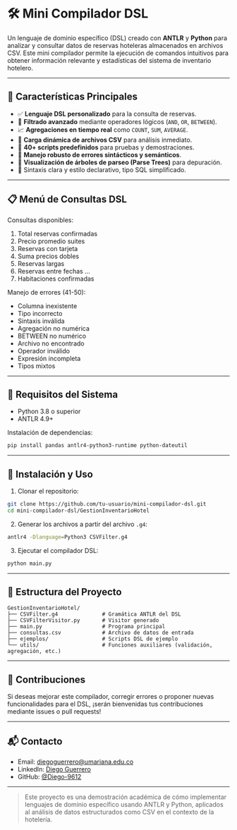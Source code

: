 # 🛠️ Mini Compilador DSL

Un lenguaje de dominio específico (DSL) creado con **ANTLR** y **Python** para analizar y consultar datos de reservas hoteleras almacenados en archivos CSV. Este mini compilador permite la ejecución de comandos intuitivos para obtener información relevante y estadísticas del sistema de inventario hotelero.

---

## 🎯 Características Principales

* ✅ **Lenguaje DSL personalizado** para la consulta de reservas.
* 🔎 **Filtrado avanzado** mediante operadores lógicos (`AND`, `OR`, `BETWEEN`).
* 📈 **Agregaciones en tiempo real** como `COUNT`, `SUM`, `AVERAGE`.
* 📂 **Carga dinámica de archivos CSV** para análisis inmediato.
* 🧪 **40+ scripts predefinidos** para pruebas y demostraciones.
* 🚨 **Manejo robusto de errores sintácticos y semánticos**.
* 🌳 **Visualización de árboles de parseo (Parse Trees)** para depuración.
* 🧼 Sintaxis clara y estilo declarativo, tipo SQL simplificado.

---

## 📋 Menú de Consultas DSL

Consultas disponibles:

1. Total reservas confirmadas
2. Precio promedio suites
3. Reservas con tarjeta
4. Suma precios dobles
5. Reservas largas
6. Reservas entre fechas
   ...
7. Habitaciones confirmadas

Manejo de errores (41-50):

* Columna inexistente
* Tipo incorrecto
* Sintaxis inválida
* Agregación no numérica
* BETWEEN no numérico
* Archivo no encontrado
* Operador inválido
* Expresión incompleta
* Tipos mixtos

---

## 🔧 Requisitos del Sistema

* Python 3.8 o superior
* ANTLR 4.9+

Instalación de dependencias:

```bash
pip install pandas antlr4-python3-runtime python-dateutil
```

---

## 🧱 Instalación y Uso

1. Clonar el repositorio:

```bash
git clone https://github.com/tu-usuario/mini-compilador-dsl.git
cd mini-compilador-dsl/GestionInventarioHotel
```

2. Generar los archivos a partir del archivo `.g4`:

```bash
antlr4 -Dlanguage=Python3 CSVFilter.g4
```

3. Ejecutar el compilador DSL:

```bash
python main.py
```

---

## 📁 Estructura del Proyecto

```
GestionInventarioHotel/
├── CSVFilter.g4              # Gramática ANTLR del DSL
├── CSVFilterVisitor.py       # Visitor generado
├── main.py                   # Programa principal
├── consultas.csv             # Archivo de datos de entrada
├── ejemplos/                 # Scripts DSL de ejemplo
└── utils/                    # Funciones auxiliares (validación, agregación, etc.)
```

---

## 🤝 Contribuciones

Si deseas mejorar este compilador, corregir errores o proponer nuevas funcionalidades para el DSL, ¡serán bienvenidas tus contribuciones mediante issues o pull requests!

---

## 📬 Contacto

* Email: [diegoguerrero@umariana.edu.co](mailto:diegoguerrerov@umariana.edu.co)
* LinkedIn: [Diego Guerrero](https://www.linkedin.com/in/diego-guerrero-dev)
* GitHub: [@Diego-9612](https://github.com/Diego-9612)

---

> Este proyecto es una demostración académica de cómo implementar lenguajes de dominio específico usando ANTLR y Python, aplicados al análisis de datos estructurados como CSV en el contexto de la hotelería.


